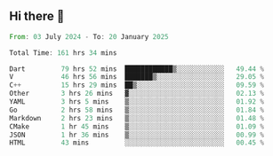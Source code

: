 ## Hi there 👋

<!--START_SECTION:waka-->

```rust
From: 03 July 2024 - To: 20 January 2025

Total Time: 161 hrs 34 mins

Dart         79 hrs 52 mins  ████████████▒░░░░░░░░░░░░   49.44 %
V            46 hrs 56 mins  ███████▒░░░░░░░░░░░░░░░░░   29.05 %
C++          15 hrs 29 mins  ██▒░░░░░░░░░░░░░░░░░░░░░░   09.59 %
Other        3 hrs 26 mins   ▓░░░░░░░░░░░░░░░░░░░░░░░░   02.13 %
YAML         3 hrs 5 mins    ▒░░░░░░░░░░░░░░░░░░░░░░░░   01.92 %
Go           2 hrs 58 mins   ▒░░░░░░░░░░░░░░░░░░░░░░░░   01.84 %
Markdown     2 hrs 23 mins   ▒░░░░░░░░░░░░░░░░░░░░░░░░   01.48 %
CMake        1 hr 45 mins    ▒░░░░░░░░░░░░░░░░░░░░░░░░   01.09 %
JSON         1 hr 36 mins    ▒░░░░░░░░░░░░░░░░░░░░░░░░   00.99 %
HTML         43 mins         ░░░░░░░░░░░░░░░░░░░░░░░░░   00.45 %
```

<!--END_SECTION:waka-->

<!--
**mathiskakal/mathiskakal** is a ✨ _special_ ✨ repository because its `README.md` (this file) appears on your GitHub profile.

Here are some ideas to get you started:

- 🔭 I’m currently working on ...
- 🌱 I’m currently learning ...
- 👯 I’m looking to collaborate on ...
- 🤔 I’m looking for help with ...
- 💬 Ask me about ...
- 📫 How to reach me: ...
- 😄 Pronouns: ...
- ⚡ Fun fact: ...
-->
